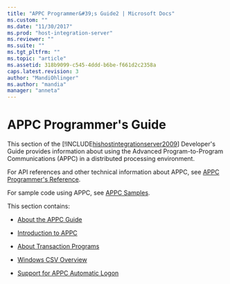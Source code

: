 ```yaml
---
title: "APPC Programmer&#39;s Guide2 | Microsoft Docs"
ms.custom: ""
ms.date: "11/30/2017"
ms.prod: "host-integration-server"
ms.reviewer: ""
ms.suite: ""
ms.tgt_pltfrm: ""
ms.topic: "article"
ms.assetid: 318b9099-c545-4ddd-b6be-f661d2c2358a
caps.latest.revision: 3
author: "MandiOhlinger"
ms.author: "mandia"
manager: "anneta"
---
```

# APPC Programmer&#39;s Guide
This section of the [!INCLUDE[hishostintegrationserver2009](../includes/hishostintegrationserver2009-md.md)] Developer's Guide provides information about using the Advanced Program-to-Program Communications (APPC) in a distributed processing environment.  
  
 For API references and other technical information about APPC, see [APPC Programmer's Reference](../core/appc-programmer-s-reference]2.md).  
  
 For sample code using APPC, see [APPC Samples](../core/appc-samples.md).  
  
 This section contains:  
  
-   [About the APPC Guide](../core/appc-guide2.md)  
  
-   [Introduction to APPC](../core/introduction-to-appc2.md)  
  
-   [About Transaction Programs](../core/transaction-programs-overview1.md)  
  
-   [Windows CSV Overview](../core/windows-csv-overview2.md)  
  
-   [Support for APPC Automatic Logon](../core/support-for-appc-automatic-logon2.md)